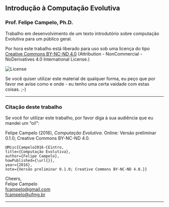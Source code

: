 ## Introdução à Computação Evolutiva
### **Prof. Felipe Campelo, Ph.D.**  

Trabalho em desenvolvimento de um texto introdutório sobre computação Evolutiva para um público geral. 

Por hora este trabalho está liberado para uso sob uma licença do tipo [Creative Commons BY-NC-ND 4.0](http://creativecommons.org/licenses/by-nc-nd/4.0/) (Attribution - NonCommercial - NoDerivatives 4.0 International License.)

![License](https://i.creativecommons.org/l/by-nc-nd/4.0/88x31.png)

Se você quiser utilizar este material de qualquer forma, eu peço que por favor me avise como e onde - eu tenho uma certa vaidade com estas coisas. ;-)


*****
### Citação deste trabalho
Se você for utilizar este trabalho, por favor diga à sua audiência que eu mandei um “oi!”:

Felipe Campelo (2016), _Computação Evolutiva_. Online: []() Versão preliminar 0.1.0; Creative Commons BY-NC-ND 4.0.

    @Misc{Campelo2016-CEintro,
    title={Computação Evolutiva},
    author={Felipe Campelo}, 
    howPublished={\url{}}, 
    year={2016},
    note={Versão preliminar 0.1.0; Creative Commons BY-NC-ND 4.0.}}

Cheers,  
Felipe Campelo  
[fcampelo@gmail.com](mailto:fcampelo@gmail.com)  
[fcampelo@ufmg.br](mailto:fcampelo@ufmg.br)

------
